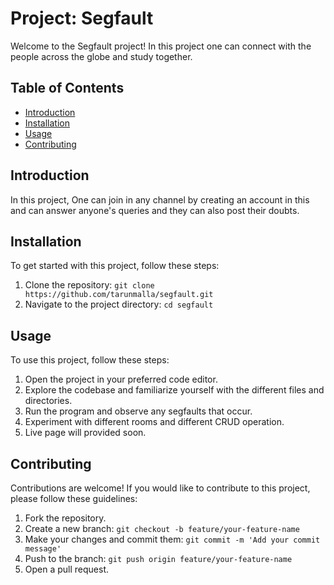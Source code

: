 # Project: Segfault

Welcome to the Segfault project! In this project one can connect with the people across the globe and
study together.

## Table of Contents
- [Introduction](#introduction)
- [Installation](#installation)
- [Usage](#usage)
- [Contributing](#contributing)

## Introduction
In this project, One can join in any channel by creating an account in this and can answer anyone's queries and they can also post their doubts.

## Installation
To get started with this project, follow these steps:
1. Clone the repository: `git clone https://github.com/tarunmalla/segfault.git`
2. Navigate to the project directory: `cd segfault`

## Usage
To use this project, follow these steps:
1. Open the project in your preferred code editor.
2. Explore the codebase and familiarize yourself with the different files and directories.
3. Run the program and observe any segfaults that occur.
4. Experiment with different rooms and different CRUD operation.
5. Live page will provided soon.

## Contributing
Contributions are welcome! If you would like to contribute to this project, please follow these guidelines:
1. Fork the repository.
2. Create a new branch: `git checkout -b feature/your-feature-name`
3. Make your changes and commit them: `git commit -m 'Add your commit message'`
4. Push to the branch: `git push origin feature/your-feature-name`
5. Open a pull request.

